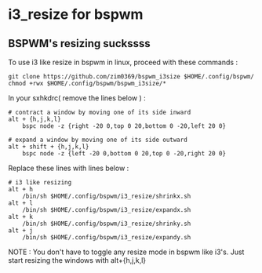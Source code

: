 # i3_resize for bspwm
## BSPWM's resizing suckssss
To use i3 like resize in bspwm in linux, proceed with these commands :

    git clone https://github.com/zim0369/bspwm_i3size $HOME/.config/bspwm/
    chmod +rwx $HOME/.config/bspwm/bspwm_i3size/*
In your sxhkdrc( remove the lines below ) :

    # contract a window by moving one of its side inward
    alt + {h,j,k,l}
    	bspc node -z {right -20 0,top 0 20,bottom 0 -20,left 20 0}
    
    # expand a window by moving one of its side outward
    alt + shift + {h,j,k,l}
    	bspc node -z {left -20 0,bottom 0 20,top 0 -20,right 20 0}
Replace these lines with lines below :

    # i3 like resizing
    alt + h
        /bin/sh $HOME/.config/bspwm/i3_resize/shrinkx.sh
    alt + l
        /bin/sh $HOME/.config/bspwm/i3_resize/expandx.sh
    alt + k
        /bin/sh $HOME/.config/bspwm/i3_resize/shrinky.sh
    alt + j
        /bin/sh $HOME/.config/bspwm/i3_resize/expandy.sh

NOTE : You don't have to toggle any resize mode in bspwm like i3's. Just start resizing the windows with alt+{h,j,k,l}
